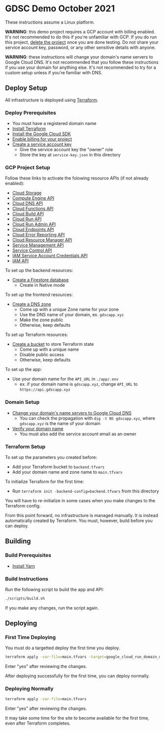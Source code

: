 # GDSC Demo October 2021

These instructions assume a Linux platform.

**WARNING**: this demo project requires a GCP account with billing enabled.
It's not recommended to do this if you're unfamiliar with GCP.
If you do run this project, [delete the project](https://cloud.google.com/resource-manager/docs/creating-managing-projects#shutting_down_projects) once you are done testing.
Do not share your service account key, password, or any other sensitive details with anyone.

**WARNING**: these instructions will change your domain's name servers to Google Cloud DNS.
It's not recommended that you follow these instructions if you use your domain for anything else.
It's not recommended to try for a custom setup unless if you're familiar with DNS.

## Deploy Setup

All infrastructure is deployed using [Terraform](https://www.terraform.io/).

### Deploy Prerequisites

  - You must have a registered domain name
  - [Install Terraform](https://learn.hashicorp.com/tutorials/terraform/install-cli)
  - [Install the Google Cloud SDK](https://cloud.google.com/sdk/install)
  - [Enable billing for your project](https://cloud.google.com/billing/docs/how-to/modify-project)
  - [Create a service account key](https://cloud.google.com/iam/docs/creating-managing-service-account-keys)
    - Give the service account key the "owner" role
    - Store the key at `service-key.json` in this directory

### GCP Project Setup

Follow these links to activate the folowing resource APIs (if not already enabled):
  - [Cloud Storage](https://console.cloud.google.com/apis/library/storage-component.googleapis.com)
  - [Compute Engine API](https://console.cloud.google.com/apis/library/compute.googleapis.com)
  - [Cloud DNS API](https://console.cloud.google.com/apis/library/dns.googleapis.com)
  - [Cloud Functions API](https://console.cloud.google.com/apis/library/cloudfunctions.googleapis.com)
  - [Cloud Build API](https://console.cloud.google.com/apis/library/cloudbuild.googleapis.com)
  - [Cloud Run API](https://console.cloud.google.com/apis/library/run.googleapis.com)
  - [Cloud Run Admin API](https://console.cloud.google.com/apis/library/run.googleapis.com)
  - [Cloud Endpoints API](https://console.cloud.google.com/apis/library/endpoints.googleapis.com)
  - [Cloud Error Reporting API](https://console.cloud.google.com/apis/library/clouderrorreporting.googleapis.com)
  - [Cloud Resource Manager API](https://console.cloud.google.com/marketplace/product/google/cloudresourcemanager.googleapis.com)
  - [Service Management API](https://console.cloud.google.com/apis/library/servicemanagement.googleapis.com)
  - [Service Control API](https://console.cloud.google.com/apis/library/servicecontrol.googleapis.com)
  - [IAM Service Account Credentials API](https://console.cloud.google.com/apis/library/iamcredentials.googleapis.com)
  - [IAM API](https://console.cloud.google.com/apis/library/iam.googleapis.com)

To set up the backend resources:
  - [Create a Firestore database](https://firebase.google.com/docs/firestore/quickstart)
    - Create in Native mode

To set up the frontend resources:
  - [Create a DNS zone](https://console.cloud.google.com/net-services/dns/zones/new/create)
    - Come up with a unique Zone name for your zone
    - Use the DNS name of your domain, ex. `gdscapp.xyz`
    - Make the zone public
    - Otherwise, keep defaults

To set up Terraform resources:
  - [Create a bucket](https://console.cloud.google.com/storage/create-bucket) to store Terraform state
    - Come up with a unique name
    - Disable public access
    - Otherwise, keep defaults

To set up the app:
  - Use your domain name for the `API_URL` in `./app/.env`
    - ex. if your domain name is `gdscapp.xyz`, change `API_URL` to `https://api.gdscapp.xyz`

### Domain Setup

  - [Change your domain's name servers to Google Cloud DNS](https://cloud.google.com/dns/docs/update-name-servers)
    - You can check the propagation with `dig -t NS gdscapp.xyz`, where `gdscapp.xyz` is the name of your domain
  - [Verify your domain name](https://www.google.com/webmasters/verification/verification)
    - You must also add the service account email as an owner

### Terraform Setup

To set up the parameters you created before:
  - Add your Terraform bucket to `backend.tfvars`
  - Add your domain name and zone name to `main.tfvars`

To initialize Terraform for the first time:
  - Run `terraform init -backend-config=backend.tfvars` from this directory

You will have to re-initialize in some cases when you make changes to the Terraform config.

From this point forward, no infrastructure is managed manually.
It is instead automatically created by Terraform.
You must, however, build before you can deploy.

## Building

### Build Prerequisites

  - [Install Yarn](https://classic.yarnpkg.com/en/docs/install)

### Build Instructions

Run the following script to build the app and API:

```sh
./scripts/build.sh
```

If you make any changes, run the script again.

## Deploying

### First Time Deploying

You must do a targetted deploy the first time you deploy.

```sh
terraform apply -var-file=main.tfvars -target=google_cloud_run_domain_mapping.api
```

Enter "yes" after reviewing the changes.

After deploying successfully for the first time, you can deploy normally.

### Deploying Normally

```sh
terraform apply -var-file=main.tfvars
```

Enter "yes" after reviewing the changes.

It may take some time for the site to become available for the first time, even after Terraform completes.
